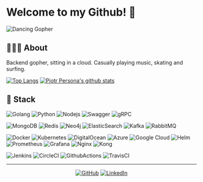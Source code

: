 
# Welcome to my Github! 🎉

![Dancing Gopher](https://camo.githubusercontent.com/01ee857f12b45ddd41369434b2954ba463c5b29e/687474703a2f2f7374617469632e76656c76657463616368652e6f72672f70616765732f323031382f30362f31332f70617274792d676f706865722f70617274792d676f706865722e676966)

## 💁🏼‍♂️ About

Backend gopher, sitting in a cloud.
Casually playing music, skating and surfing.

[![Top Langs](https://github-readme-stats.vercel.app/api/top-langs/?username=piotrpersona&hide=javascript&layout=compact)](https://github.com/anuraghazra/github-readme-stats)
[![Piotr Persona's github stats](https://github-readme-stats.vercel.app/api?username=piotrpersona)](https://github.com/anuraghazra/github-readme-stats)

## 🔧 Stack

![Golang](https://img.shields.io/badge/-Go-white?style=flat-square&logo=go)
![Python](https://img.shields.io/badge/-Python-white?style=flat-square&logo=python)
![Nodejs](https://img.shields.io/badge/-Nodejs-white?style=flat-square&logo=node.js)
![Swagger](https://img.shields.io/badge/-Swagger-white?style=flat-square&logo=swagger)
![gRPC](https://img.shields.io/badge/-gRPC-white?style=flat-square&logo=grpc)

![MongoDB](https://img.shields.io/badge/-MongoDB-white?style=flat-square&logo=mongodb)
![Redis](https://img.shields.io/badge/-Redis-white?style=flat-square&logo=redis)
![Neo4j](https://img.shields.io/badge/-Neo4j-white?style=flat-square&logo=neo4j)
![ElasticSearch](https://img.shields.io/badge/-elastic-white?style=flat-square&logo=elastic)
![Kafka](https://img.shields.io/badge/-Kafka-white?style=flat-square&logo=apache-kafka)
![RabbitMQ](https://img.shields.io/badge/-RabbitMQ-white?style=flat-square&logo=rabbitmq)

![Docker](https://img.shields.io/badge/-Docker-white?style=flat-square&logo=docker)
![Kubernetes](https://img.shields.io/badge/-k8s-white?style=flat-square&logo=kubernetes)
![DigitalOcean](https://img.shields.io/badge/-DigitalOcean-white?style=flat-square&logo=digitalocean)
![Azure](https://img.shields.io/badge/-Azure-white?style=flat-square&logo=microsoft-azure)
![Google Cloud](https://img.shields.io/badge/Google%20Cloud-white?style=flat-square&logo=google-cloud)
![Helm](https://img.shields.io/badge/-Helm-white?style=flat-square&logo=helm)
![Prometheus](https://img.shields.io/badge/-Prometheus-white?style=flat-square&logo=Prometheus)
![Grafana](https://img.shields.io/badge/-Grafana-white?style=flat-square&logo=grafana)
![Nginx](https://img.shields.io/badge/-Nginx-white?style=flat-square&logo=nginx)
![Kong](https://img.shields.io/badge/-Kong-white?style=flat-square&logo=kong)


![Jenkins](https://img.shields.io/badge/-Jenkins-white?style=flat-square&logo=jenkins)
![CircleCI](https://img.shields.io/badge/-CircleCI-white?style=flat-square&logo=circleci)
![GithubActions](https://img.shields.io/badge/-GithubActions-white?style=flat-square&logo=github-actions)
![TravisCI](https://img.shields.io/badge/-TravisCI-white?style=flat-square&logo=travis)

---
<p align="center">
	<a href="https://github.com/terrytangyuan"><img src="https://img.shields.io/github/followers/piotrpersona.svg?label=GitHub&style=social" alt="GitHub"></a>
	<a href="https://www.linkedin.com/in/piotr-persona-105a90147/"><img src="https://img.shields.io/badge/LinkedIn--_.svg?style=social&logo=linkedin" alt="LinkedIn"></a>
</p>
